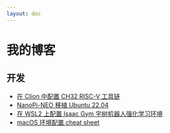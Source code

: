 ```yaml
---
layout: doc
---
```


# 我的博客

## 开发
- [在 Clion 中配置 CH32 RISC-V 工具链](./ch32-with-clion)
- [NanoPi-NEO 移植 Ubuntu 22.04](./nanopi-neo-ubuntu)
- [在 WSL2 上配置 Isaac Gym 宇树机器人强化学习环境](./isaac-gym-wsl2)
- [macOS 环境配置 cheat sheet](./macos-env)
